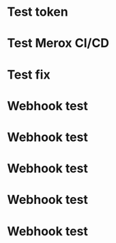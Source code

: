# Test token
# Test Merox CI/CD
# Test fix
# Webhook test
# Webhook test
# Webhook test
# Webhook test
# Webhook test
